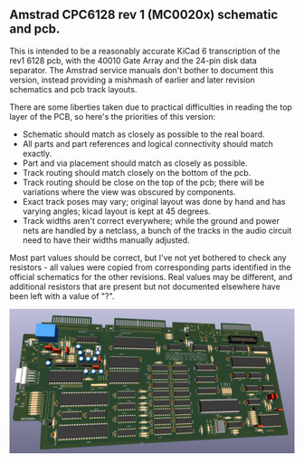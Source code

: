 ## Amstrad CPC6128 rev 1 (MC0020x) schematic and pcb.

This is intended to be a reasonably accurate KiCad 6 transcription of the rev1 6128 pcb, with the 40010 Gate Array and the 24-pin disk data separator. The Amstrad service manuals don't bother to document this version, instead providing a mishmash of earlier and later revision schematics and pcb track layouts.

There are some liberties taken due to practical difficulties in reading the top layer of the PCB, so here's the priorities of this version:

- Schematic should match as closely as possible to the real board.
- All parts and part references and logical connectivity should match exactly.
- Part and via placement should match as closely as possible.
- Track routing should match closely on the bottom of the pcb.
- Track routing should be close on the top of the pcb; there will be variations where the view was obscured by components.
- Exact track poses may vary; original layout was done by hand and has varying angles; kicad layout is kept at 45 degrees.
- Track widths aren't correct everywhere; while the ground and power nets are handled by a netclass, a bunch of the tracks in the audio circuit need to have their widths manually adjusted.

Most part values should be correct, but I've not yet bothered to check any resistors - all values were copied from corresponding parts identified in the official schematics for the other revisions. Real values may be different, and additional resistors that are present but not documented elsewhere have been left with a value of "?".

<img src="cpc6128/outputs/mc0020x-3d.jpg">

